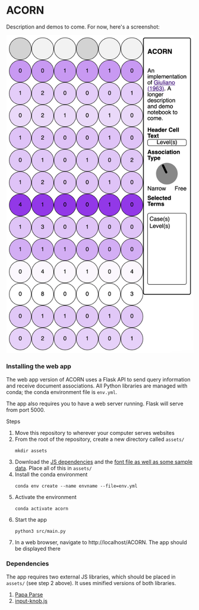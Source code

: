 ACORN
=====

Description and demos to come. For now, here's a screenshot:

![An example document-term matrix displayed with ACORN](docs/acorn_example.png)

### Installing the web app

The web app version of ACORN uses a Flask API to send query information and
receive document associations. All Python libraries are managed with conda; the
conda environment file is `env.yml`.

The app also requires you to have a web server running. Flask will serve from
port 5000.

Steps

1. Move this repository to wherever your computer serves websites
2. From the root of the repository, create a new directory called `assets/`
   ```{bash}
   mkdir assets
   ```
3. Download the [JS dependencies](#dependencies) and the [font file as well as
   some sample data][data]. Place all of this in `assets/`
4. Install the conda environment
   ```{bash}
   conda env create --name envname --file=env.yml
   ```
5. Activate the environment
   ```{bash}
   conda activate acorn
   ```
6. Start the app
   ```{bash}
   python3 src/main.py
   ```
7. In a web browser, navigate to http://localhost/ACORN. The app should be
   displayed there

[data]: http://tylershoemaker.info/data/ACORN

### Dependencies

The app requires two external JS libraries, which should be placed in `assets/`
(see step 2 above). It uses minified versions of both libraries.

1. [Papa Parse](https://www.papaparse.com)
2. [input-knob.js](https://g200kg.github.io/input-knobs/)
